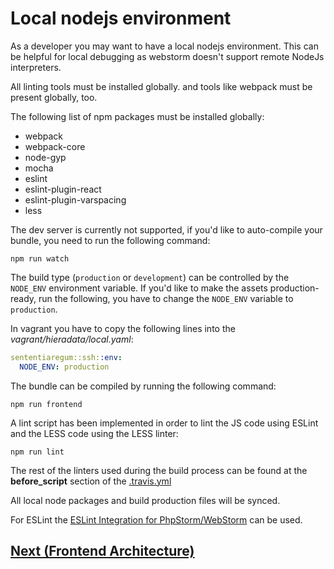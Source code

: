 # Local nodejs environment

As a developer you may want to have a local nodejs environment.
This can be helpful for local debugging as webstorm doesn't support remote NodeJs interpreters.

All linting tools must be installed globally.
and tools like webpack must be present globally, too.

The following list of npm packages must be installed globally:

- webpack
- webpack-core
- node-gyp
- mocha
- eslint
- eslint-plugin-react
- eslint-plugin-varspacing
- less

The dev server is currently not supported, if you'd like to auto-compile your bundle, you need to run the following command:

    npm run watch

The build type (``production`` or ``development``) can be controlled by the ``NODE_ENV`` environment variable.
If you'd like to make the assets production-ready, run the following, you have to change the ``NODE_ENV`` variable to ``production``.

In vagrant you have to copy the following lines into the *vagrant/hieradata/local.yaml*:

``` yaml
sententiaregum::ssh::env:
  NODE_ENV: production
```

The bundle can be compiled by running the following command:

    npm run frontend

A lint script has been implemented in order to lint the JS code using ESLint and the LESS code using the LESS linter:

    npm run lint

The rest of the linters used during the build process can be found at the __before_script__ section of the [.travis.yml](https://github.com/Sententiaregum/Sententiaregum/blob/master/.travis.yml)

All local node packages and build production files will be synced.

For ESLint the [ESLint Integration for PhpStorm/WebStorm](https://plugins.jetbrains.com/plugin/7494) can be used.

## [Next (Frontend Architecture)](https://github.com/Sententiaregum/Sententiaregum/tree/master/docs/architecture/frontend.md)
